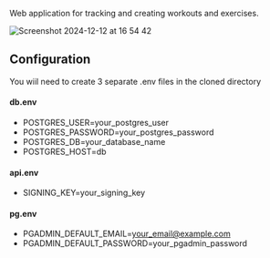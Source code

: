 Web application for tracking and creating workouts and exercises.

![Screenshot 2024-12-12 at 16 54 42](https://github.com/user-attachments/assets/7be2c7e9-cfb6-4b8f-adba-8368ba315a7a)


## Configuration
You wiil need to create 3 separate .env files in the cloned directory

#### db.env
- POSTGRES_USER=your_postgres_user
- POSTGRES_PASSWORD=your_postgres_password
- POSTGRES_DB=your_database_name
- POSTGRES_HOST=db

#### api.env
- SIGNING_KEY=your_signing_key

#### pg.env
- PGADMIN_DEFAULT_EMAIL=your_email@example.com
- PGADMIN_DEFAULT_PASSWORD=your_pgadmin_password
